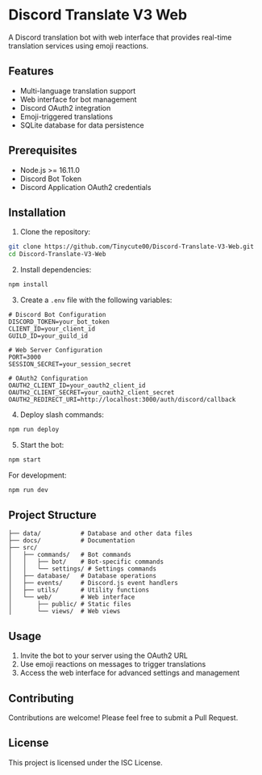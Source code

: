 # Discord Translate V3 Web

A Discord translation bot with web interface that provides real-time translation services using emoji reactions.

## Features

- Multi-language translation support
- Web interface for bot management
- Discord OAuth2 integration
- Emoji-triggered translations
- SQLite database for data persistence

## Prerequisites

- Node.js >= 16.11.0
- Discord Bot Token
- Discord Application OAuth2 credentials

## Installation

1. Clone the repository:
```bash
git clone https://github.com/Tinycute00/Discord-Translate-V3-Web.git
cd Discord-Translate-V3-Web
```

2. Install dependencies:
```bash
npm install
```

3. Create a `.env` file with the following variables:
```env
# Discord Bot Configuration
DISCORD_TOKEN=your_bot_token
CLIENT_ID=your_client_id
GUILD_ID=your_guild_id

# Web Server Configuration
PORT=3000
SESSION_SECRET=your_session_secret

# OAuth2 Configuration
OAUTH2_CLIENT_ID=your_oauth2_client_id
OAUTH2_CLIENT_SECRET=your_oauth2_client_secret
OAUTH2_REDIRECT_URI=http://localhost:3000/auth/discord/callback
```

4. Deploy slash commands:
```bash
npm run deploy
```

5. Start the bot:
```bash
npm start
```

For development:
```bash
npm run dev
```

## Project Structure

```
├── data/           # Database and other data files
├── docs/           # Documentation
├── src/
│   ├── commands/   # Bot commands
│   │   ├── bot/    # Bot-specific commands
│   │   └── settings/ # Settings commands
│   ├── database/   # Database operations
│   ├── events/     # Discord.js event handlers
│   ├── utils/      # Utility functions
│   └── web/        # Web interface
│       ├── public/ # Static files
│       └── views/  # Web views
```

## Usage

1. Invite the bot to your server using the OAuth2 URL
2. Use emoji reactions on messages to trigger translations
3. Access the web interface for advanced settings and management

## Contributing

Contributions are welcome! Please feel free to submit a Pull Request.

## License

This project is licensed under the ISC License.